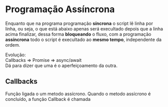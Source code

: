 # Programação Assíncrona

Enquanto que na programa programação **síncrona** o script lê linha por linha, ou seja, o que está abaixo apenas será execultado depois que a linha acima finalizar, dessa forma **bloqueando** o fluxo, com a programação **assíncrona** todo o script é execultado ao **mesmo tempo**, independente da ordem.

Evolução:<br>
Callbacks => Promise => async/await <br>
Dá para dizer que uma é o aperfeiçoamento da outra.<br>

## Callbacks
Função ligada o um metodo assícrono. Quando o metodo assícrono é concluído, a função Callback é chamada 
